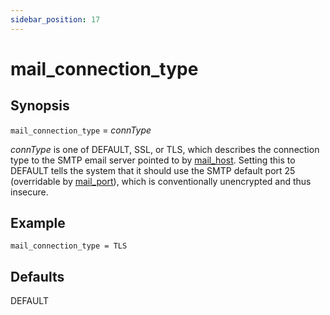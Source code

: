 ```yaml
---
sidebar_position: 17
---
```


# mail_connection_type

## Synopsis

`mail_connection_type` = _connType_

_connType_ is one of DEFAULT, SSL, or TLS, which describes the connection type to the SMTP email server pointed to by [mail_host](./mail_host). Setting this to DEFAULT tells the system that it should use the SMTP default port 25 (overridable by [mail_port](./mail_port)), which is conventionally unencrypted and thus insecure.

## Example

```
mail_connection_type = TLS
```

## Defaults

DEFAULT

